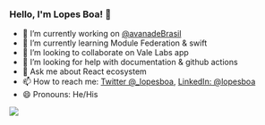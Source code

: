 ### Hello, I'm Lopes Boa! 👋


- 🔭 I’m currently working on [@avanadeBrasil](https://www.avanade.com/)
- 🌱 I’m currently learning Module Federation & swift
- 👯 I’m looking to collaborate on Vale Labs app
- 🤔 I’m looking for help with documentation & github actions
- 💬 Ask me about React ecosystem
- 📫 How to reach me: [Twitter @_lopesboa](https://twitter.com/_lopesboa), [LinkedIn: @lopesboa](https://linkedin.com/in/lopesboa)
- 😄 Pronouns: He/His
<!-- - ⚡ Fun fact: ... -->

<img src="https://github-readme-stats.vercel.app/api?username=lopesboa&&show_icons=true&title_color=ffffff&icon_color=bb2acf&text_color=daf7dc&bg_color=151515" />
